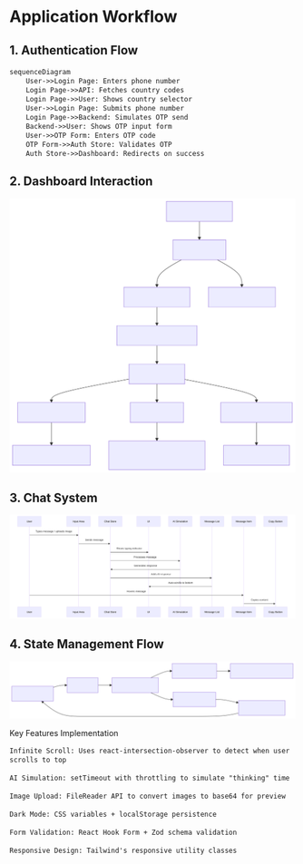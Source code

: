 # Application Workflow

## 1. Authentication Flow

```mermaid
sequenceDiagram
    User->>Login Page: Enters phone number
    Login Page->>API: Fetches country codes
    Login Page->>User: Shows country selector
    User->>Login Page: Submits phone number
    Login Page->>Backend: Simulates OTP send
    Backend->>User: Shows OTP input form
    User->>OTP Form: Enters OTP code
    OTP Form->>Auth Store: Validates OTP
    Auth Store->>Dashboard: Redirects on success
```

## 2. Dashboard Interaction

![Dashboard Interaction](./assets/Dashboard_Interaction.svg)

## 3. Chat System

![Chat System](./assets/Chat_System.svg)

## 4. State Management Flow

![State Management Flow](./assets/State_Management_Flow.svg)

Key Features Implementation

    Infinite Scroll: Uses react-intersection-observer to detect when user scrolls to top

    AI Simulation: setTimeout with throttling to simulate "thinking" time

    Image Upload: FileReader API to convert images to base64 for preview

    Dark Mode: CSS variables + localStorage persistence

    Form Validation: React Hook Form + Zod schema validation

    Responsive Design: Tailwind's responsive utility classes
